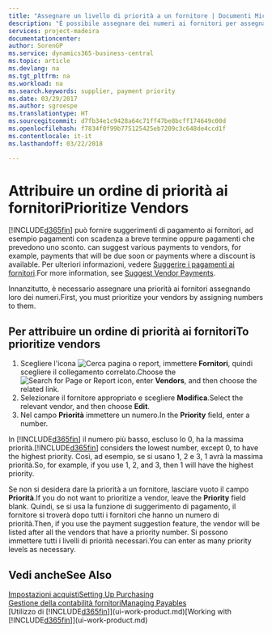 ```yaml
---
title: "Assegnare un livello di priorità a un fornitore | Documenti Microsoft"
description: "È possibile assegnare dei numeri ai fornitori per assegnare loro una priorità e semplificare i suggerimenti di pagamento in Business Central."
services: project-madeira
documentationcenter: 
author: SorenGP
ms.service: dynamics365-business-central
ms.topic: article
ms.devlang: na
ms.tgt_pltfrm: na
ms.workload: na
ms.search.keywords: supplier, payment priority
ms.date: 03/29/2017
ms.author: sgroespe
ms.translationtype: HT
ms.sourcegitcommit: d7fb34e1c9428a64c71ff47be8bcff174649c00d
ms.openlocfilehash: f7834f0f99b775125425eb7209c3c648de4ccd1f
ms.contentlocale: it-it
ms.lasthandoff: 03/22/2018

---
```

# <a name="prioritize-vendors"></a><span data-ttu-id="8aea4-103">Attribuire un ordine di priorità ai fornitori</span><span class="sxs-lookup"><span data-stu-id="8aea4-103">Prioritize Vendors</span></span>
[!INCLUDE[d365fin](includes/d365fin_md.md)]<span data-ttu-id="8aea4-104"> può fornire suggerimenti di pagamento ai fornitori, ad esempio pagamenti con scadenza a breve termine oppure pagamenti che prevedono uno sconto.</span><span class="sxs-lookup"><span data-stu-id="8aea4-104"> can suggest various payments to vendors, for example, payments that will be due soon or payments where a discount is available.</span></span> <span data-ttu-id="8aea4-105">Per ulteriori informazioni, vedere [Suggerire i pagamenti ai fornitori](payables-how-suggest-vendor-payments.md).</span><span class="sxs-lookup"><span data-stu-id="8aea4-105">For more information, see [Suggest Vendor Payments](payables-how-suggest-vendor-payments.md).</span></span>

<span data-ttu-id="8aea4-106">Innanzitutto, è necessario assegnare una priorità ai fornitori assegnando loro dei numeri.</span><span class="sxs-lookup"><span data-stu-id="8aea4-106">First, you must prioritize your vendors by assigning numbers to them.</span></span>

## <a name="to-prioritize-vendors"></a><span data-ttu-id="8aea4-107">Per attribuire un ordine di priorità ai fornitori</span><span class="sxs-lookup"><span data-stu-id="8aea4-107">To prioritize vendors</span></span>
1. <span data-ttu-id="8aea4-108">Scegliere l'icona ![Cerca pagina o report](media/ui-search/search_small.png "icona Cerca pagina o report"), immettere **Fornitori**, quindi scegliere il collegamento correlato.</span><span class="sxs-lookup"><span data-stu-id="8aea4-108">Choose the ![Search for Page or Report](media/ui-search/search_small.png "Search for Page or Report icon") icon, enter **Vendors**, and then choose the related link.</span></span>
2. <span data-ttu-id="8aea4-109">Selezionare il fornitore appropriato e scegliere **Modifica**.</span><span class="sxs-lookup"><span data-stu-id="8aea4-109">Select the relevant vendor, and then choose **Edit**.</span></span>
3. <span data-ttu-id="8aea4-110">Nel campo **Priorità** immettere un numero.</span><span class="sxs-lookup"><span data-stu-id="8aea4-110">In the **Priority** field, enter a number.</span></span>

<span data-ttu-id="8aea4-111">In [!INCLUDE[d365fin](includes/d365fin_md.md)] il numero più basso, escluso lo 0, ha la massima priorità.</span><span class="sxs-lookup"><span data-stu-id="8aea4-111">[!INCLUDE[d365fin](includes/d365fin_md.md)] considers the lowest number, except 0, to have the highest priority.</span></span> <span data-ttu-id="8aea4-112">Così, ad esempio, se si usano 1, 2 e 3, 1 avrà la massima priorità.</span><span class="sxs-lookup"><span data-stu-id="8aea4-112">So, for example, if you use 1, 2, and 3, then 1 will have the highest priority.</span></span>

<span data-ttu-id="8aea4-113">Se non si desidera dare la priorità a un fornitore, lasciare vuoto il campo **Priorità**.</span><span class="sxs-lookup"><span data-stu-id="8aea4-113">If you do not want to prioritize a vendor, leave the **Priority** field blank.</span></span> <span data-ttu-id="8aea4-114">Quindi, se si usa la funzione di suggerimento di pagamento, il fornitore si troverà dopo tutti i fornitori che hanno un numero di priorità.</span><span class="sxs-lookup"><span data-stu-id="8aea4-114">Then, if you use the payment suggestion feature, the vendor will be listed after all the vendors that have a priority number.</span></span> <span data-ttu-id="8aea4-115">Si possono immettere tutti i livelli di priorità necessari.</span><span class="sxs-lookup"><span data-stu-id="8aea4-115">You can enter as many priority levels as necessary.</span></span>

## <a name="see-also"></a><span data-ttu-id="8aea4-116">Vedi anche</span><span class="sxs-lookup"><span data-stu-id="8aea4-116">See Also</span></span>
[<span data-ttu-id="8aea4-117">Impostazioni acquisti</span><span class="sxs-lookup"><span data-stu-id="8aea4-117">Setting Up Purchasing</span></span>](purchasing-setup-purchasing.md)  
[<span data-ttu-id="8aea4-118">Gestione della contabilità fornitori</span><span class="sxs-lookup"><span data-stu-id="8aea4-118">Managing Payables</span></span>](payables-manage-payables.md)  
<span data-ttu-id="8aea4-119">[Utilizzo di [!INCLUDE[d365fin](includes/d365fin_md.md)]](ui-work-product.md)</span><span class="sxs-lookup"><span data-stu-id="8aea4-119">[Working with [!INCLUDE[d365fin](includes/d365fin_md.md)]](ui-work-product.md)</span></span>

